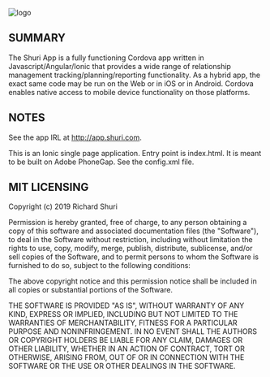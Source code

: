 ![logo](https://storage.shuri.com/images/logo215.png)

## SUMMARY

The Shuri App is a fully functioning Cordova app written in Javascript/Angular/Ionic that provides a wide range of relationship management tracking/planning/reporting functionality. 
As a hybrid app, the exact same code may be run on the Web or in iOS or in Android.  Cordova enables native access to mobile device functionality on those platforms.

  
## NOTES

See the app IRL at http://app.shuri.com.

This is an Ionic single page application.  Entry point is index.html.  It is meant to be built on Adobe PhoneGap.  See the config.xml file.



## MIT LICENSING

Copyright (c) 2019 Richard Shuri

Permission is hereby granted, free of charge, to any person obtaining a copy
of this software and associated documentation files (the "Software"), to deal
in the Software without restriction, including without limitation the rights
to use, copy, modify, merge, publish, distribute, sublicense, and/or sell
copies of the Software, and to permit persons to whom the Software is
furnished to do so, subject to the following conditions:

The above copyright notice and this permission notice shall be included in all
copies or substantial portions of the Software.

THE SOFTWARE IS PROVIDED "AS IS", WITHOUT WARRANTY OF ANY KIND, EXPRESS OR
IMPLIED, INCLUDING BUT NOT LIMITED TO THE WARRANTIES OF MERCHANTABILITY,
FITNESS FOR A PARTICULAR PURPOSE AND NONINFRINGEMENT. IN NO EVENT SHALL THE
AUTHORS OR COPYRIGHT HOLDERS BE LIABLE FOR ANY CLAIM, DAMAGES OR OTHER
LIABILITY, WHETHER IN AN ACTION OF CONTRACT, TORT OR OTHERWISE, ARISING FROM,
OUT OF OR IN CONNECTION WITH THE SOFTWARE OR THE USE OR OTHER DEALINGS IN THE
SOFTWARE.